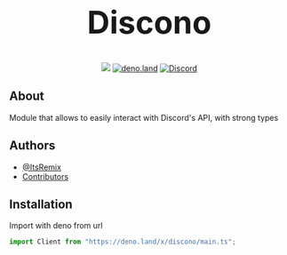 <div align="center">
  <h1 style="font-size: 56px">Discono</h1>
  <a href="https://github.com/ItsRemix/denocord/actions/workflows/deno.yml"><img src="https://github.com/ItsRemix/denocord/actions/workflows/deno.yml/badge.svg"></a>
  <a href="https://deno.land/x/discono"><img alt="deno.land" src="https://img.shields.io/badge/dynamic/json?url=https%3A%2F%2Fapiland.deno.dev%2Fv2%2Fmodules%2Fdiscono&query=latest_version&logo=deno&label=deno.land"></a>
  <a href="https://discord.gg/EZQr4kGrrH"><img alt="Discord" src="https://img.shields.io/discord/1158782328689148007?logo=discord&label=Discord&color=%235865F2"></a>
</div>

## About
Module that allows to easily interact with Discord's API, with strong types 

## Authors
- [@ItsRemix](https://www.github.com/itsremix)
- [Contributors](https://github.com/itsremix/discono/graphs/contributors)

## Installation

Import with deno from url

```ts
import Client from "https://deno.land/x/discono/main.ts";
```

